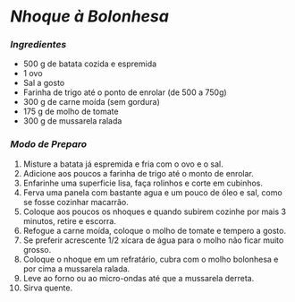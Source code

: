 # *Nhoque à Bolonhesa*

### *Ingredientes*

- 500 g de batata cozida e espremida
- 1 ovo
- Sal a gosto
- Farinha de trigo até o ponto de enrolar (de 500 a 750g)
- 300 g de carne moída (sem gordura)
- 175 g de molho de tomate
- 300 g de mussarela ralada

### *Modo de Preparo*

1.  Misture a batata já espremida e fria com o ovo e o sal.
2.  Adicione aos poucos a farinha de trigo até o monto de enrolar.
3.  Enfarinhe uma superficie lisa, faça rolinhos e corte em cubinhos.
4.  Ferva uma panela com bastante agua e um pouco de óleo e sal, como se fosse cozinhar macarrão.
5.  Coloque aos poucos os nhoques e quando subirem cozinhe por mais 3 minutos, retire e escorra.
6.  Refogue a carne moída, coloque o molho de tomate e tempero a gosto.
7.  Se preferir acrescente 1/2 xícara de água para o molho não ficar muito grosso.
8.  Coloque o nhoque em um refratário, cubra com o molho bolonhesa e por cima a mussarela ralada.
9.  Leve ao forno ou ao micro-ondas até que a mussarela derreta.
10.  Sirva quente.